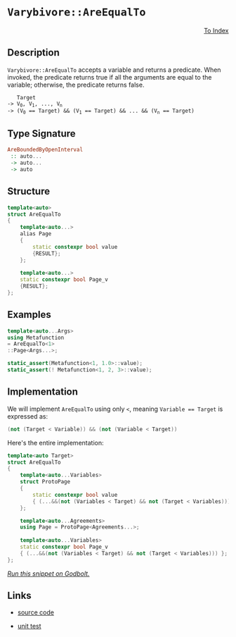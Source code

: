 <!-- Copyright 2024 Feng Mofan
SPDX-License-Identifier: Apache-2.0 -->

# `Varybivore::AreEqualTo`

<p style='text-align: right;'><a href="../../../facilities/metafunctions.md#varybivore-are-equal-to">To Index</a></p>

## Description

`Varybivore::AreEqualTo` accepts a variable and returns a predicate.
When invoked, the predicate returns true if all the arguments are equal to the variable;
otherwise, the predicate returns false.

<pre><code>   Target
-> V<sub>0</sub>, V<sub>1</sub>, ..., V<sub>n</sub>
-> (V<sub>0</sub> == Target) && (V<sub>1</sub> == Target) && ... && (V<sub>n</sub> == Target)</code></pre>

## Type Signature

```Haskell
AreBoundedByOpenInterval
 :: auto...
 -> auto...
 -> auto
```

## Structure

```C++
template<auto>
struct AreEqualTo
{
    template<auto...>
    alias Page
    {
        static constexpr bool value
        {RESULT};
    };
    
    template<auto...>
    static constexpr bool Page_v
    {RESULT};
};
```

## Examples

```C++
template<auto...Args>
using Metafunction
= AreEqualTo<1>
::Page<Args...>;

static_assert(Metafunction<1, 1.0>::value);
static_assert(! Metafunction<1, 2, 3>::value);
```

## Implementation

We will implement `AreEqualTo` using only `<`, meaning <code>Variable == Target</code> is expressed as:

```C++
(not (Target < Variable)) && (not (Variable < Target))
```

Here's the entire implementation:

```C++
template<auto Target>
struct AreEqualTo
{
    template<auto...Variables>
    struct ProtoPage
    {
        static constexpr bool value
        { (...&&(not (Variables < Target) && not (Target < Variables))) };
    };

    template<auto...Agreements>
    using Page = ProtoPage<Agreements...>;
    
    template<auto...Variables>
    static constexpr bool Page_v 
    { (...&&(not (Variables < Target) && not (Target < Variables))) };
};
```

[*Run this snippet on Godbolt.*](https://godbolt.org/#z:OYLghAFBqd5QCxAYwPYBMCmBRdBLAF1QCcAaPECAMzwBtMA7AQwFtMQByARg9KtQYEAysib0QXACx8BBAKoBnTAAUAHpwAMvAFYTStJg1DIApACYAQuYukl9ZATwDKjdAGFUtAK4sGISQDspK4AMngMmAByPgBGmMQgZgCcpAAOqAqETgwe3r7%2BQemZjgJhEdEscQnJtpj2JQxCBEzEBLk%2BfoG19dlNLQRlUbHxiSkKza3t%2BV3j/YMVVaMAlLaoXsTI7BwEmCypBjsmAMxuTF5EANQAKi3AmATH2CYaAILjxF4OFy/EOACOXjEV1QzxeJgCVleF2hFx2ewOmGOp3OqAAdOiAGotPBMGL0BSPUEwi7vT4EC7KYioIjKJh3Ikw8GQl7E4mzRzIC5oBjjTCqVLEC4xVCeC4ANzEXkRUNZ0KZFwg6NR5gAbKqIAxqQqscQcXjMAoLkjrrd7ksjWY1ZaLpryRAbsQ7uTjTq9filh6jQEACLHZnE8G%2Bo7MhnQuH7JiHE5nIhKl7AX67RgEAlHJ4y6FeTJGCl0zBGo7eilUml5pHxxNsQQKJWE4Oho0Z2G7CNR5GxzHY3H4wlN9l4Tnc3n8wXC0W0u4AfTFjZZjIhCtrlvVtu1Xf1huNDqd5tVqptWvtpudJwuru7Bo9u59ftBgdvr1BAHoAFRv98fp/P99XbBCK7vl%2Bryvh%2BoFAWCrzhgiSIxmi6I/MAqbpi8WbhMAFwALL3EwVBeAwDjZHehbfL82AAkCIInFwvYvCAIAToiJwITW6J1iGrz9sgk5MAoSitBAWHNLh%2BENEiXCkBcXCohojx0RK3iYEsD5vM0HLcbx8QEBAYBgJh2HCQRAhiRJZgSUcskgPJUpKcGHArLQnAAKy8H4HBaKQqCcG41jWCSawbPm5hHDwpAEJodkrAA1iAjlmKiARmJIAAcSWORoSSxRoKpJUc%2BicJIvAsBIGgaKQrnuZ5HC8AoIClWFbl2aQcCwDAiAgGsBCpOc5CUGgex0PEkSsFsqhJSqAC0KqSBcwDIJyUiomYvCYPgRC6ugej8IIIhiOwUgyIIigqOoDWkLo4kAO7EEwqScDw9lOS54UeZwADy5xdeSqBUBco0TVNM1zZJkiLQqHj9fQgpBVwSy8PVWgrBASB9akA1kBQEAo2jIDAFIpk0LQOzEDVEAxM9MThC0ACed28BTzDEFTr0xNomAOLTpB9VWBCvQwtA06dWAxF4wCnLQtA1dwvBYCwhjAOIgt4L8BFigaz18mz5xbCF4Q7A5p20HgMTXYzHhYM9BC6kVUukKrxDCko3q7HLhtGOFKxUAYiEYngmAXa9qSMBzW3CKI4j7SHR1qM9536HLKA%2BZY%2BhGzVkArKgqQNJL43jOgxzeqYljWGYFV2%2Btatp90bMNC4DDuJ4HR6KE4RDJUIziUUWQCFMfgdxkXcMPMwwJOJdjV70ExtA3%2BSj3U48CH0rRD23I%2B2JPPd6LMS8tws7crAo/mbBID0cM5ZXPZVv1jZN02zfNINmAquCECQFrBbDoXuysCCYEwWAJBAKK/gjioiSEcAIkgNCSESiqEqjkVQpH1gVUgRVgqohVFwbKSQkqYMcpILgjkwEqnPqdSq1VaqfwaojVqSN2ofW6hjLGkMhpsE4C0FgYoAjjSYFyAwOYuBJFRFJdyK0X7rU2rIHa4dpCRyUNHU6uhTJXRurTE%2BZ9yq8Equ9Tq5wLjfQuOwzh3DeFy0koI4RYNUAQ3iG/MwH94aNVoUw%2BIPVMZWNRpDEAhiuHID4bjJIXBSoEyJiTMmp16bUw5hExmzNWbsxtlzZMvN%2BbPSFiLMWEsOYyxdlsdy%2BBlaOFVpLERqhNY7A5rrOoz1DbG2pmbXJcMrYcztg7TATtZZGFdqAKhfAvYKB9n7AOQcbYhykXtGRsgo4nXcoouObtC5WCTjU1OgCPKZ2yNnXO%2BcFnF1LvEcuKz95z0Mn4CArgN7iWbuUYeehO4NAuWkfuDRl6LFnj0Be69p69yricxeAwd43NHp8vI3yt7/OuSvY%2Bqx1hHxhnlU%2BT1SGcAMcQDhXCeG%2BNMQIoR0kn6rVftDexX9SA/z/iMVZSDCogCOIIqBARCEBACEcaBkgpriQ0S9KqtgKEOOofAWhHVPquOccQFhWx2EAxYAoMUnIxTYoROMZa%2BLxHiVGWHcZB15ByOmToalpBlG3SlmoxFFU3r0K%2Bj9CV00pUyvFPKyMBo7Tgw8TYoKRwiU9Kce4tGwrvWeJlakVI04BGTgVQQbiqKpp8DoCEygYT3LRIFiFRNsTq4c0SYIZJAs8mYGFqLMQmSbbZM6Q00g%2BTx5FPVqU5AWsKmCCqQbI2Jsqb1Itk0m2LSMhtOdp0tC7tel0n6b7f2gdXIhTVbtCQEzDrapjnqvxCci5LJTvAdO6yBCSyfLnRdiyLAl00WXPAWBDk/JrmcuuDyrmt1eY84o2QHl3OyC89up6J79AeWPX5k9n2rzBR%2B79ALIVwoPjCvaxqSGmo4CilgkrpWyvtTscYeKxFvxhnDYlpL/6UBPsgoqyRURHCOI5NK%2BCSqEYCNlCDmjODkLqsS6KgRFr0q4FIJIdKwFcCCPrI4JrqNct5SfJaVHOXoaoSsO2mRnCSCAA%3D)

## Links

- [source code](../../../../conceptrodon/varybivore/are_equal_to.hpp)

- [unit test](../../../../tests/unit/metafunctions/varybivore/are_equal_to.test.hpp)
